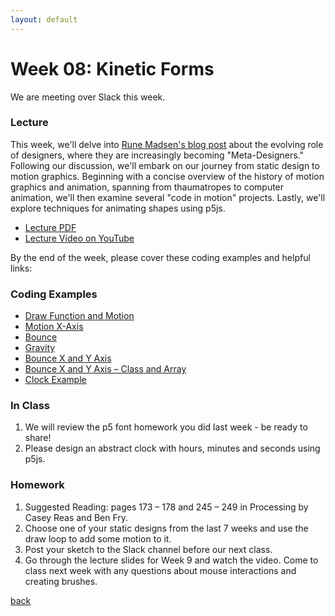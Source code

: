 ```yaml
---
layout: default
---
```


# Week 08: Kinetic Forms

We are meeting over Slack this week.

### Lecture
This week, we'll delve into [Rune Madsen's blog post](http://runemadsen.com/blog/on-meta-design-and-algorithmic-design-systems/) about the evolving role of designers, where they are increasingly becoming "Meta-Designers." Following our discussion, we'll embark on our journey from static design to motion graphics. Beginning with a concise overview of the history of motion graphics and animation, spanning from thaumatropes to computer animation, we'll then examine several "code in motion" projects. Lastly, we'll explore techniques for animating shapes using p5js.

- [Lecture PDF](https://teaching-files.s3.us-east-2.amazonaws.com/creativecoding/lectures/creativecoding_week08.pdf)
- [Lecture Video on YouTube](https://youtu.be/RLnA0Sy5smY)

By the end of the week, please cover these coding examples and helpful links:

### Coding Examples

- [Draw Function and Motion](https://editor.p5js.org/dannewoo/sketches/aZzASwzfR)
- [Motion X-Axis](https://editor.p5js.org/dannewoo/sketches/HooJ1kqirG)
- [Bounce](https://editor.p5js.org/dannewoo/sketches/e_d_QwOW5)
- [Gravity](https://editor.p5js.org/dannewoo/sketches/nnnN9N55R)
- [Bounce X and Y Axis](https://editor.p5js.org/dannewoo/sketches/excH_HTqc)
- [Bounce X and Y Axis – Class and Array](https://editor.p5js.org/dannewoo/sketches/R61RkHyv7)
- [Clock Example](https://editor.p5js.org/dannewoo/sketches/WTFKEsNxv)

### In Class
1. We will review the p5 font homework you did last week - be ready to share!
2. Please design an abstract clock with hours, minutes and seconds using p5js.

### Homework 

1. Suggested Reading: pages 173 – 178 and 245 – 249 in Processing by Casey Reas and Ben Fry.
2. Choose one of your static designs from the last 7 weeks and use the draw loop to add some motion to it.
3. Post your sketch to the Slack channel before our next class.
4. Go through the lecture slides for Week 9 and watch the video. Come to class next week with any questions about mouse interactions and creating brushes.

[back](./)
